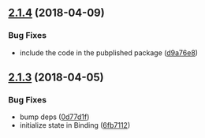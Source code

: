 <a name="2.1.4"></a>
## [2.1.4](https://github.com/jquense/topeka/compare/v2.1.3...v2.1.4) (2018-04-09)


### Bug Fixes

* include the code in the pubplished package ([d9a76e8](https://github.com/jquense/topeka/commit/d9a76e8))

<a name="2.1.3"></a>
## [2.1.3](https://github.com/jquense/topeka/compare/v2.1.2...v2.1.3) (2018-04-05)


### Bug Fixes

* bump deps ([0d77d1f](https://github.com/jquense/topeka/commit/0d77d1f))
* initialize state in Binding ([6fb7112](https://github.com/jquense/topeka/commit/6fb7112))
